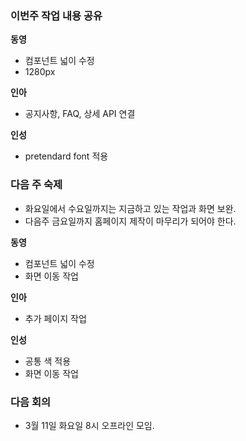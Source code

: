 ### 이번주 작업 내용 공유

**동영**  
- 컴포넌트 넓이 수정  
- 1280px
  
**인아**  
- 공지사항, FAQ, 상세 API 연결
  
**인성**
- pretendard font 적용
  
### 다음 주 숙제
- 화요일에서 수요일까지는 지금하고 있는 작업과 화면 보완.  
- 다음주 금요일까지 홈페이지 제작이 마무리가 되어야 한다.

**동영**  
- 컴포넌트 넓이 수정  
- 화면 이동 작업  
  
**인아**  
- 추가 페이지 작업 
   
**인성**  
- 공통 색 적용  
- 화면 이동 작업  

### 다음 회의
- 3월 11일 화요일 8시 오프라인 모임.
